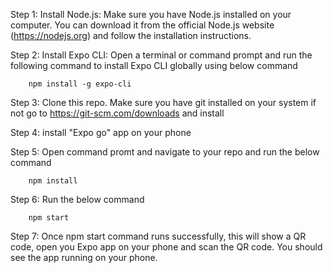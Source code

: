 Step 1: Install Node.js: Make sure you have Node.js installed on your computer. You can download it from the official Node.js website   (https://nodejs.org) and follow the installation instructions.

Step 2: Install Expo CLI: Open a terminal or command prompt and run the following command to install Expo CLI globally using below command

        npm install -g expo-cli

Step 3: Clone this repo. Make sure you have git installed on your system if not go to https://git-scm.com/downloads and install

Step 4: install "Expo go" app on your phone

Step 5: Open command promt and navigate to your repo and run the below command

        npm install

Step 6: Run the below command

        npm start

Step 7: Once npm start command runs successfully, this will show a QR code, open you Expo app on your phone and scan the QR code. You should see the app running on your phone.


